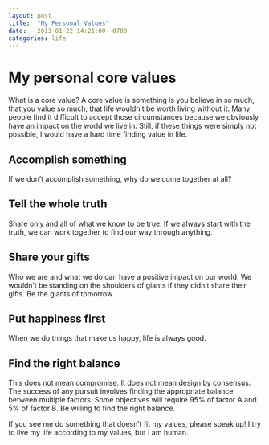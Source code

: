 ```yaml
---
layout: post
title:  "My Personal Values"
date:   2013-01-22 14:21:00 -0700
categories: life
---
```


# My personal core values
What is a core value? A core value is something is you believe in so much, that you value so much, that life wouldn’t be worth living without it. Many people find it difficult to accept those circumstances because we obviously have an impact on the world we live in. Still, if these things were simply not possible, I would have a hard time finding value in life.

## Accomplish something
If we don’t accomplish something, why do we come together at all?

## Tell the whole truth
Share only and all of what we know to be true. If we always start with the truth, we can work together to find our way through anything.

## Share your gifts
Who we are and what we do can have a positive impact on our world. We wouldn’t be standing on the shoulders of giants if they didn’t share their gifts. Be the giants of tomorrow.

## Put happiness first
When we do things that make us happy, life is always good.

## Find the right balance
This does not mean compromise. It does not mean design by consensus. The success of any pursuit involves finding the appropriate balance between multiple factors. Some objectives will require 95% of factor A and 5% of factor B. Be willing to find the right balance.

If you see me do something that doesn’t fit my values, please speak up! I try to live my life according to my values, but I am human.